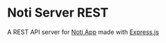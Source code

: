 # Noti Server REST

A REST API server for [Noti App](https://github.com/eloquentbit/noti) made with [Express.js](http://expressjs.com/)